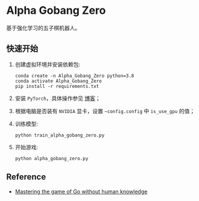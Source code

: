 # Alpha Gobang Zero
基于强化学习的五子棋机器人。

## 快速开始
1. 创建虚拟环境并安装依赖包:

    ```shell
    conda create -n Alpha_Gobang_Zero python=3.8
    conda activate Alpha_Gobang_Zero
    pip install -r requirements.txt
    ```

2. 安装 `PyTorch`，具体操作参见 [博客](https://blog.csdn.net/qq_23013309/article/details/103965619)；

3. 根据电脑是否装有 `NVIDIA` 显卡，设置 `~config.config` 中 `is_use_gpu` 的值；

4. 训练模型:

    ```shell
    python train_alpha_gobang_zero.py
    ```

5. 开始游戏:

    ```shell
    python alpha_gobang_zero.py
    ```

## Reference
* [Mastering the game of Go without human knowledge](https://www.nature.com/articles/nature24270.epdf?author_access_token=VJXbVjaSHxFoctQQ4p2k4tRgN0jAjWel9jnR3ZoTv0PVW4gB86EEpGqTRDtpIz-2rmo8-KG06gqVobU5NSCFeHILHcVFUeMsbvwS-lxjqQGg98faovwjxeTUgZAUMnRQ)